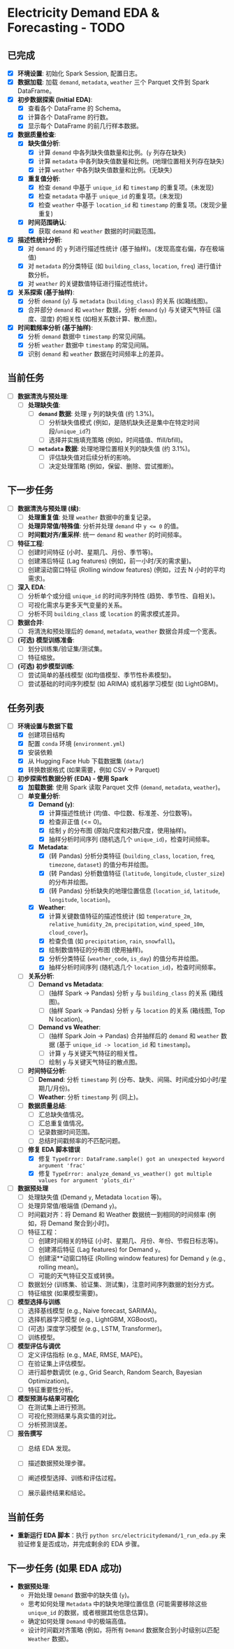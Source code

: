 # Electricity Demand EDA & Forecasting - TODO

## 已完成

- [x] **环境设置**: 初始化 Spark Session, 配置日志。
- [x] **数据加载**: 加载 `demand`, `metadata`, `weather` 三个 Parquet 文件到 Spark DataFrame。
- [x] **初步数据探索 (Initial EDA)**:
    - [x] 查看各个 DataFrame 的 Schema。
    - [x] 计算各个 DataFrame 的行数。
    - [x] 显示每个 DataFrame 的前几行样本数据。
- [x] **数据质量检查**:
    - [x] **缺失值分析**:
        - [x] 计算 `demand` 中各列缺失值数量和比例。(`y` 列存在缺失)
        - [x] 计算 `metadata` 中各列缺失值数量和比例。(地理位置相关列存在缺失)
        - [x] 计算 `weather` 中各列缺失值数量和比例。(无缺失)
    - [x] **重复值分析**:
        - [x] 检查 `demand` 中基于 `unique_id` 和 `timestamp` 的重复项。(未发现)
        - [x] 检查 `metadata` 中基于 `unique_id` 的重复项。(未发现)
        - [x] 检查 `weather` 中基于 `location_id` 和 `timestamp` 的重复项。(发现少量重复)
    - [x] **时间范围确认**:
        - [x] 获取 `demand` 和 `weather` 数据的时间戳范围。
- [x] **描述性统计分析**:
    - [x] 对 `demand` 的 `y` 列进行描述性统计 (基于抽样)。(发现高度右偏，存在极端值)
    - [x] 对 `metadata` 的分类特征 (如 `building_class`, `location`, `freq`) 进行值计数分析。
    - [x] 对 `weather` 的关键数值特征进行描述性统计。
- [x] **关系探索 (基于抽样)**:
    - [x] 分析 `demand` (`y`) 与 `metadata` (`building_class`) 的关系 (如箱线图)。
    - [x] 合并部分 `demand` 和 `weather` 数据，分析 `demand` (`y`) 与关键天气特征 (温度、湿度) 的相关性 (如相关系数计算、散点图)。
- [x] **时间戳频率分析 (基于抽样)**:
    - [x] 分析 `demand` 数据中 `timestamp` 的常见间隔。
    - [x] 分析 `weather` 数据中 `timestamp` 的常见间隔。
    - [x] 识别 `demand` 和 `weather` 数据在时间频率上的差异。

## 当前任务

- [ ] **数据清洗与预处理**:
    - [ ] **处理缺失值**:
        - [ ] **`demand` 数据**: 处理 `y` 列的缺失值 (约 1.3%)。
            - [ ] 分析缺失值模式 (例如，是随机缺失还是集中在特定时间段/`unique_id`?)
            - [ ] 选择并实施填充策略 (例如，时间插值、ffill/bfill)。
        - [ ] **`metadata` 数据**: 处理地理位置相关列的缺失值 (约 3.1%)。
            - [ ] 评估缺失值对后续分析的影响。
            - [ ] 决定处理策略 (例如，保留、删除、尝试推断)。

## 下一步任务

- [ ] **数据清洗与预处理 (续)**:
    - [ ] **处理重复值**: 处理 `weather` 数据中的重复记录。
    - [ ] **处理异常值/特殊值**: 分析并处理 `demand` 中 `y <= 0` 的值。
    - [ ] **时间戳对齐/重采样**: 统一 `demand` 和 `weather` 的时间频率。
- [ ] **特征工程**:
    - [ ] 创建时间特征 (小时、星期几、月份、季节等)。
    - [ ] 创建滞后特征 (Lag features) (例如，前一小时/天的需求量)。
    - [ ] 创建滚动窗口特征 (Rolling window features) (例如，过去 N 小时的平均需求)。
- [ ] **深入 EDA**:
    - [ ] 分析单个或分组 `unique_id` 的时间序列特性 (趋势、季节性、自相关)。
    - [ ] 可视化需求与更多天气变量的关系。
    - [ ] 分析不同 `building_class` 或 `location` 的需求模式差异。
- [ ] **数据合并**:
    - [ ] 将清洗和预处理后的 `demand`, `metadata`, `weather` 数据合并成一个宽表。
- [ ] **(可选) 模型训练准备**:
    - [ ] 划分训练集/验证集/测试集。
    - [ ] 特征缩放。
- [ ] **(可选) 初步模型训练**:
    - [ ] 尝试简单的基线模型 (如均值模型、季节性朴素模型)。
    - [ ] 尝试基础的时间序列模型 (如 ARIMA) 或机器学习模型 (如 LightGBM)。

## 任务列表

- [ ] **环境设置与数据下载**
    - [x] 创建项目结构
    - [x] 配置 `conda` 环境 (`environment.yml`)
    - [x] 安装依赖
    - [x] 从 Hugging Face Hub 下载数据集 (`data/`)
    - [x] 转换数据格式 (如果需要，例如 CSV -> Parquet)
- [ ] **初步探索性数据分析 (EDA) - 使用 Spark**
    - [x] **加载数据**: 使用 Spark 读取 Parquet 文件 (`demand`, `metadata`, `weather`)。
    - [ ] **单变量分析**:
        - [x] **Demand (`y`)**:
            - [x] 计算描述性统计 (均值、中位数、标准差、分位数等)。
            - [x] 检查非正值 (<= 0)。
            - [x] 绘制 `y` 的分布图 (原始尺度和对数尺度，使用抽样)。
            - [x] 抽样分析时间序列 (随机选几个 `unique_id`)，检查时间频率。
        - [x] **Metadata**:
            - [x] (转 Pandas) 分析分类特征 (`building_class`, `location`, `freq`, `timezone`, `dataset`) 的值分布并绘图。
            - [x] (转 Pandas) 分析数值特征 (`latitude`, `longitude`, `cluster_size`) 的分布并绘图。
            - [x] (转 Pandas) 分析缺失的地理位置信息 (`location_id`, `latitude`, `longitude`, `location`)。
        - [x] **Weather**:
            - [x] 计算关键数值特征的描述性统计 (如 `temperature_2m`, `relative_humidity_2m`, `precipitation`, `wind_speed_10m`, `cloud_cover`)。
            - [x] 检查负值 (如 `precipitation`, `rain`, `snowfall`)。
            - [x] 绘制数值特征的分布图 (使用抽样)。
            - [x] 分析分类特征 (`weather_code`, `is_day`) 的值分布并绘图。
            - [x] 抽样分析时间序列 (随机选几个 `location_id`)，检查时间频率。
    - [ ] **关系分析**:
        - [ ] **Demand vs Metadata**:
            - [ ] (抽样 Spark -> Pandas) 分析 `y` 与 `building_class` 的关系 (箱线图)。
            - [ ] (抽样 Spark -> Pandas) 分析 `y` 与 `location` 的关系 (箱线图, Top N location)。
        - [ ] **Demand vs Weather**:
            - [ ] (抽样 Spark Join -> Pandas) 合并抽样后的 `demand` 和 `weather` 数据 (基于 `unique_id -> location_id` 和 `timestamp`)。
            - [ ] 计算 `y` 与关键天气特征的相关性。
            - [ ] 绘制 `y` 与关键天气特征的散点图。
    - [ ] **时间特征分析**:
        - [ ] **Demand**: 分析 `timestamp` 列 (分布、缺失、间隔、时间成分如小时/星期几/月份)。
        - [ ] **Weather**: 分析 `timestamp` 列 (同上)。
    - [ ] **数据质量总结**:
        - [ ] 汇总缺失值情况。
        - [ ] 汇总重复值情况。
        - [ ] 记录数据时间范围。
        - [ ] 总结时间戳频率的不匹配问题。
    - [ ] **修复 EDA 脚本错误**
        - [x] 修复 `TypeError: DataFrame.sample() got an unexpected keyword argument 'frac'`
        - [x] 修复 `TypeError: analyze_demand_vs_weather() got multiple values for argument 'plots_dir'`
- [ ] **数据预处理**
    - [ ] 处理缺失值 (Demand `y`, Metadata `location` 等)。
    - [ ] 处理异常值/极端值 (Demand `y`)。
    - [ ] 时间戳对齐：将 Demand 和 Weather 数据统一到相同的时间频率 (例如，将 Demand 聚合到小时)。
    - [ ] 特征工程：
        - [ ] 创建时间相关的特征 (小时、星期几、月份、年份、节假日标志等)。
        - [ ] 创建滞后特征 (Lag features) for Demand `y`。
        - [ ] 创建滚**动窗口特征 (Rolling window features) for Demand `y` (e.g., rolling mean)。
        - [ ] 可能的天气特征交互或转换。
    - [ ] 数据划分 (训练集、验证集、测试集)，注意时间序列数据的划分方式。
    - [ ] 特征缩放 (如果模型需要)。
- [ ] **模型选择与训练**
    - [ ] 选择基线模型 (e.g., Naive forecast, SARIMA)。
    - [ ] 选择机器学习模型 (e.g., LightGBM, XGBoost)。
    - [ ] (可选) 深度学习模型 (e.g., LSTM, Transformer)。
    - [ ] 训练模型。
- [ ] **模型评估与调优**
    - [ ] 定义评估指标 (e.g., MAE, RMSE, MAPE)。
    - [ ] 在验证集上评估模型。
    - [ ] 进行超参数调优 (e.g., Grid Search, Random Search, Bayesian Optimization)。
    - [ ] 特征重要性分析。
- [ ] **模型预测与结果可视化**
    - [ ] 在测试集上进行预测。
    - [ ] 可视化预测结果与真实值的对比。
    - [ ] 分析预测误差。
- [ ] **报告撰写**
    - [ ] 总结 EDA 发现。
    - [ ] 描述数据预处理步骤。
    - [ ] 阐述模型选择、训练和评估过程。
    - [ ] 展示最终结果和结论。


## 当前任务

*   **重新运行 EDA 脚本**：执行 `python src/electricitydemand/1_run_eda.py` 来验证修复是否成功，并完成剩余的 EDA 步骤。

## 下一步任务 (如果 EDA 成功)

*   **数据预处理**:
    *   开始处理 `Demand` 数据中的缺失值 (`y`)。
    *   思考如何处理 `Metadata` 中的缺失地理位置信息 (可能需要移除这些 `unique_id` 的数据，或者根据其他信息估算)。
    *   确定如何处理 `Demand` 中的极端高值。
    *   设计时间戳对齐策略 (例如，将所有 `Demand` 数据聚合到小时级别以匹配 `Weather` 数据)。